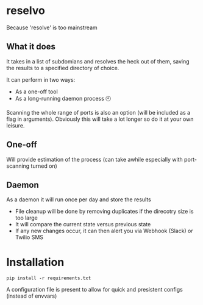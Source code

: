 # reselvo
Because 'resolve' is too mainstream


## What it does

It takes in a list of subdomians and resolves the heck out of them, saving the results to a specified directory of choice. 

It can perform in two ways:  
- As a one-off tool
- As a long-running daemon process :clock10:

Scanning the whole range of ports is also an option (will be included as a flag in arguments). Obviously this will take a lot longer so do it at your own leisure.

## One-off

Will provide estimation of the process (can take awhile especially with port-scanning turned on)

## Daemon

As a daemon it will run once per day and store the results
- File cleanup will be done by removing duplicates if the direcotry size is too large
- It will compare the current state versus previous state
- If any new changes occur, it can then alert you via Webhook (Slack) or Twilio SMS

# Installation 

```
pip install -r requirements.txt
```

A configuration file is present to allow for quick and presistent configs (instead of envvars)  
